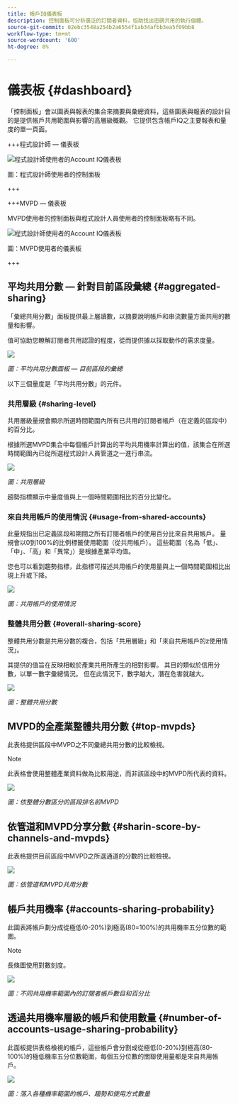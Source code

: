 ```yaml
---
title: 帳戶IQ儀表板
description: 控制面板可分析廣泛的訂閱者資料，協助找出密碼共用的執行個體。
source-git-commit: 02ebc3548a254b2a6554f1ab34afbb3ea5f09bb8
workflow-type: tm+mt
source-wordcount: '600'
ht-degree: 0%

---
```


# 儀表板 {#dashboard}

「控制面板」會以圖表與報表的集合來摘要與彙總資料，這些圖表與報表的設計目的是提供帳戶共用範圍與影響的高層級概觀。 它提供包含帳戶IQ之主要報表和量度的單一頁面。


+++程式設計師 — 儀表板

![程式設計師使用者的Account IQ儀表板](assets/dashboard-programr.png)


圖：程式設計師使用者的控制面板

+++

+++MVPD — 儀表板

MVPD使用者的控制面板與程式設計人員使用者的控制面板略有不同。

![程式設計師使用者的Account IQ儀表板](assets/dashboard-mvpd.png)

圖：MVPD使用者的儀表板

+++

## 平均共用分數 — 針對目前區段彙總 {#aggregated-sharing}

「彙總共用分數」面板提供最上層讀數，以摘要說明帳戶和串流數量方面共用的數量和影響。

值可協助您瞭解訂閱者共用認證的程度，從而提供據以採取動作的需求度量。

![](assets/aggregate-sharing-score.png)


*圖：平均共用分數面板 — 目前區段的彙總*

以下三個量度是「平均共用分數」的元件。

### 共用層級 {#sharing-level}

共用層級量規會顯示所選時間範圍內所有已共用的訂閱者帳戶（在定義的區段中）的百分比。

根據所選MVPD集合中每個帳戶計算出的平均共用機率計算出的值，該集合在所選時間範圍內已從所選程式設計人員管道之一進行串流。

![](assets/sharing-level.png)


*圖：共用層級*

趨勢指標顯示中量度值與上一個時間範圍相比的百分比變化。

### 來自共用帳戶的使用情況 {#usage-from-shared-accounts}

此量規指出已定義區段和期間之所有訂閱者帳戶的使用百分比來自共用帳戶。 量規會以0到100%的比例標籤使用範圍（從共用帳戶）。 這些範圍（名為「低」、「中」、「高」和「異常」）是根據產業平均值。

您也可以看到趨勢指標，此指標可描述共用帳戶的使用量與上一個時間範圍相比出現上升或下降。

![](assets/usage-4mshared-accounts.png)


*圖：共用帳戶的使用情況*

### 整體共用分數 {#overall-sharing-score}

整體共用分數是共用分數的複合，包括「共用層級」和「來自共用帳戶的z使用情況」。

其提供的值旨在反映相較於產業共用所產生的相對影響。 其目的類似於信用分數，以單一數字彙總情況。 但在此情況下，數字越大，潛在危害就越大。

![](assets/overall-sharing-score.png)


*圖：整體共用分數*

<!--### MVPDs in segment {#mvpd-in-segment}

It is a table of risk indices and accounts totals for the top MVPDs ranked by overall usage or account sharing.

![](assets/mvpds-in-segment.png)-->

## MVPD的全產業整體共用分數 {#top-mvpds}

此表格提供區段中MVPD之不同彙總共用分數的比較檢視。

>[!NOTE]
>
>此表格會使用整體產業資料做為比較用途，而非該區段中的MVPD所代表的資料。

![](assets/top-mvpds.png)


*圖：依整體分數區分的區段排名前MVPD*

## 依管道和MVPD分享分數 {#sharin-score-by-channels-and-mvpds}

此表格提供目前區段中MVPD之所選通道的分數的比較檢視。

![](assets/sharing-scores-by-channels-mvpds.png)


*圖：依管道和MVPD共用分數*

## 帳戶共用機率 {#accounts-sharing-probability}

此圖表將帳戶劃分成從極低(0-20%)到極高(80=100%)的共用機率五分位數的範圍。

>[!NOTE]
>
>長條圖使用對數刻度。


![](assets/dashboard-ac-sharing-prob.png)


*圖：不同共用機率範圍內的訂閱者帳戶數目和百分比*

## 透過共用機率層級的帳戶和使用數量 {#number-of-accounts-usage-sharing-probability}

此面板提供表格檢視的帳戶，這些帳戶會分割成從極低(0-20%)到極高(80-100%)的極低機率五分位數範圍，每個五分位數的關聯使用量都是來自共用帳戶。

![](assets/no-acc-usage-prob-level.png)


*圖：落入各種機率範圍的帳戶、趨勢和使用方式數量*

<!--
+++Dashboard for programmers

![dashboard of account IQ](assets/dashboard-capture.png)


*Figure: The dashboard*

>>>>>>> 7ab48cf61552febab21a5d5c05586e0aefe8ce17
## Average sharing score - aggregated for the current segment {#aggregated-sharing}

The Aggregated Sharing Score panel provides a top line readout summarizing the quantity and impact of sharing in terms of accounts and streaming volume.

The values help you understand the magnitude of credential sharing by your subscribers, hence providing a measure of the need to act upon it.

![](assets/aggregate-sharing-score.png)


*Figure: Average sharing score panel - aggregated for the current segment*

The following three metrics are components of the Average Sharing Score.

### Sharing level {#sharing-level}

The sharing level gauge shows the percentage of all your subscriber accounts (in the defined segment) that are shared, during the selected time frame.  

A value calculated based on an average of the sharing probability computed for every account for the selected MVPD(s) that has streamed from a one of the selected programmer channels during the selected time frame.

![](assets/sharing-level.png)


*Figure: Sharing level*

The Trend indicator shows the percentage change in the value of the metric in from the previous time frame.

### Usage from shared accounts {#usage-from-shared-accounts}

This gauge indicates what percent of the usage of all the subscriber accounts is from the shared accounts for the defined segment and time period. The gauge marks the ranges of usage (from shared accounts) on the scale of 0 to 100%. These ranges (named Low, Medium, High, and Abnormal) are based on the industry average.

You can also see the Trend indicator, which depicts a rise or fall in the usage from shared accounts as compared to the previous time frame.

![](assets/usage-4mshared-accounts.png)


*Figure: Usage from shared accounts*

### Overall sharing score {#overall-sharing-score}

Overall sharing score is composite of sharing scores including "Sharing level" and "Usage from shared accounts".

It provides a value meant to reflect the relative impact of sharing when compared to the industry. Its purpose is similar to that of a credit score, summarizing the situation with a single number. But in this case, the higher the number the greater the potential harm.

![](assets/overall-sharing-score.png)


*Figure: Overall sharing score*

## Industrywide overall sharing scores {#mvpd-in-segment}

+++Programmer- MVPDs in segment

This table provides a comparative view of the different Aggregated Sharing Scores for the MVPDs in the segment.

![](assets/mvpds-in-segment.png)


*Figure: Panel showing top MVPDs in a segment*


>[!NOTE]
>
>This table uses overall industry data for comparative purposes, not the data represented by those MVPDs in the segment.

+++

+++MVPD- Programmers in segment

This table provides a comparative view of the different Aggregated Sharing Scores for the programmers in the segment.

![](assets/programmers-in-segment.png)


*Figure: Panel showing top programmers in a segment*

+++


## Sharing score by channels and MVPDs {#sharin-score-by-channels-and-mvpds}

+++Programmer- MVPDs in segment

This table provides a comparative view of sharing scores of the selected channels for the MVPDs in the current segment.

![](assets/sharing-scores-by-channels-mvpds.png)


*Figure: Sharing scores by channels and MVPDs*

>[!NOTE]
>
>**Sharing score by channels and MVPDs** panel is available only for programmer login.

+++

## Accounts sharing probability distribution{#accounts-sharing-probab-dist}

This panel partitions accounts into ranges of sharing probability quintiles from very low (0-20%) to very high (80-100%).

Pie chart shows the proportions (in term of percentages) of user accounts in various sharing probability ranges. Whereas, column chart shows the absolute numbers of accounts in different probability ranges.

>[!NOTE]
>
>The column chart uses a logarithmic scale.


![](assets/dashboard-ac-sharing-prob.png)


*Figure: Percentages and number of subscriber accounts in different sharing probability ranges*

### Accounts over threshold in current segment {#acc-over-threshold-in-segment}

You can select a level of sharing probability, out of the following to view number and percentage of accounts above it:

* Over very low (0%-20%) probability

* Over low (20%-40%) probability

* Over moderate (40%-60%) probability

* Over high (60%-80%) probability

## Number of accounts and usage by sharing probability level {#number-of-accounts-usage-sharing-probability}

This panel provides tabular view of  accounts partitioned into ranges of sharing probability quintiles from very low (0-20%) to very high (80-100%) with each quintile's associated usage from shared accounts.

![](assets/no-acc-usage-prob-level.png)

*Figure: Number of accounts, trends, and usages falling in various probability ranges*

-->
